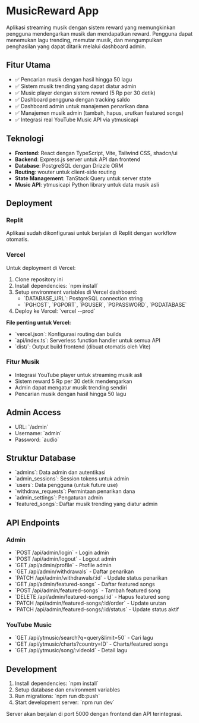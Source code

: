 # MusicReward App

Aplikasi streaming musik dengan sistem reward yang memungkinkan pengguna mendengarkan musik dan mendapatkan reward. Pengguna dapat menemukan lagu trending, memutar musik, dan mengumpulkan penghasilan yang dapat ditarik melalui dashboard admin.

## Fitur Utama

- ✅ Pencarian musik dengan hasil hingga 50 lagu
- ✅ Sistem musik trending yang dapat diatur admin
- ✅ Music player dengan sistem reward (5 Rp per 30 detik)
- ✅ Dashboard pengguna dengan tracking saldo
- ✅ Dashboard admin untuk manajemen penarikan dana
- ✅ Manajemen musik admin (tambah, hapus, urutkan featured songs)
- ✅ Integrasi real YouTube Music API via ytmusicapi

## Teknologi

- **Frontend**: React dengan TypeScript, Vite, Tailwind CSS, shadcn/ui
- **Backend**: Express.js server untuk API dan frontend
- **Database**: PostgreSQL dengan Drizzle ORM
- **Routing**: wouter untuk client-side routing
- **State Management**: TanStack Query untuk server state
- **Music API**: ytmusicapi Python library untuk data musik asli

## Deployment

### Replit
Aplikasi sudah dikonfigurasi untuk berjalan di Replit dengan workflow otomatis.

### Vercel
Untuk deployment di Vercel:

1. Clone repository ini
2. Install dependencies: \`npm install\`
3. Setup environment variables di Vercel dashboard:
   - \`DATABASE_URL\`: PostgreSQL connection string
   - \`PGHOST\`, \`PGPORT\`, \`PGUSER\`, \`PGPASSWORD\`, \`PGDATABASE\`
4. Deploy ke Vercel: \`vercel --prod\`

**File penting untuk Vercel:**
- \`vercel.json\`: Konfigurasi routing dan builds
- \`api/index.ts\`: Serverless function handler untuk semua API
- \`dist/\`: Output build frontend (dibuat otomatis oleh Vite)

### Fitur Musik
- Integrasi YouTube player untuk streaming musik asli
- Sistem reward 5 Rp per 30 detik mendengarkan
- Admin dapat mengatur musik trending sendiri
- Pencarian musik dengan hasil hingga 50 lagu

## Admin Access

- URL: \`/admin\`
- Username: \`admin\`
- Password: \`audio\`

## Struktur Database

- \`admins\`: Data admin dan autentikasi
- \`admin_sessions\`: Session tokens untuk admin
- \`users\`: Data pengguna (untuk future use)
- \`withdraw_requests\`: Permintaan penarikan dana
- \`admin_settings\`: Pengaturan admin
- \`featured_songs\`: Daftar musik trending yang diatur admin

## API Endpoints

### Admin
- \`POST /api/admin/login\` - Login admin
- \`POST /api/admin/logout\` - Logout admin
- \`GET /api/admin/profile\` - Profile admin
- \`GET /api/admin/withdrawals\` - Daftar penarikan
- \`PATCH /api/admin/withdrawals/:id\` - Update status penarikan
- \`GET /api/admin/featured-songs\` - Daftar featured songs
- \`POST /api/admin/featured-songs\` - Tambah featured song
- \`DELETE /api/admin/featured-songs/:id\` - Hapus featured song
- \`PATCH /api/admin/featured-songs/:id/order\` - Update urutan
- \`PATCH /api/admin/featured-songs/:id/status\` - Update status aktif

### YouTube Music
- \`GET /api/ytmusic/search?q=query&limit=50\` - Cari lagu
- \`GET /api/ytmusic/charts?country=ID\` - Charts/featured songs
- \`GET /api/ytmusic/song/:videoId\` - Detail lagu

## Development

1. Install dependencies: \`npm install\`
2. Setup database dan environment variables
3. Run migrations: \`npm run db:push\`
4. Start development server: \`npm run dev\`

Server akan berjalan di port 5000 dengan frontend dan API terintegrasi.